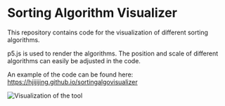 # Sorting Algorithm Visualizer
This repository contains code for the visualization of different sorting algorithms. 

p5.js is used to render the algorithms. The position and scale of different algorithms can easily be adjusted in the code.

An example of the code can be found here:
https://hjijijing.github.io/sortingalgovisualizer

![Visualization of the tool](https://user-images.githubusercontent.com/19995382/184645680-49612d64-9631-498e-8d79-2a7cb4ac2ee6.gif)

